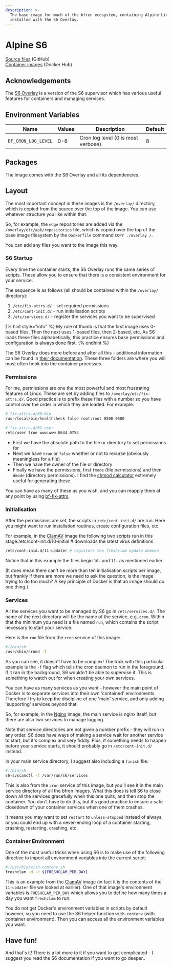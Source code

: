 ```yaml
---
description: >-
  The base image for much of the bfren ecosystem, containing Alpine Linux
  installed with the S6 Overlay.
---
```


# Alpine S6

[Source files](https://github.com/bfren/docker-alpine-s6) (GitHub)\
[Container images](https://hub.docker.com/r/bfren/alpine-s6) (Docker Hub)

## Acknowledgements

The [S6 Overlay](https://github.com/just-containers/s6-overlay) is a version of the S6 supervisor which has various useful features for containers and managing services.

## Environment Variables

| Name                | Values | Description                         | Default |
| ------------------- | ------ | ----------------------------------- | ------- |
| `BF_CRON_LOG_LEVEL` | 0-8    | Cron log level (0 is most verbose). | 8       |

## Packages

The image comes with the S6 Overlay and all its dependencies.

## Layout

The most important concept in these images is the `/overlay/` directory, which is copied from the source over the top of the image. You can use whatever structure you like within that.

So, for example, the `edge` repositories are added via the `/overlay/etc/apk/repositories` file, which is copied over the top of the base image filesystem by the `Dockerfile` command `COPY ./overlay /`.

You can add any files you want to the image this way.

### S6 Startup

Every time the container starts, the S6 Overlay runs the same series of scripts. These allow you to ensure that there is a consistent environment for your service.

The sequence is as follows (all should be contained within the `/overlay/` directory):

1. `/etc/fix-attrs.d/` - set required permissions
2. `/etc/cont-init.d/` - run initialisation scripts
3. `/etc/services.d/` - register the services you want to be supervised

{% hint style="info" %}
My rule of thumb is that the first image uses 0-based files. Then the next uses 1-based files, then 2-based, etc. As S6 loads these files alphabetically, this practice ensures base permissions and configuration is always done first.
{% endhint %}

The S6 Overlay does more before and after all this - additional information can be found in [their documentation](http://www.skarnet.org/software/s6/). These three folders are where you will most often hook into the container processes.

### Permissions

For me, permissions are one the most powerful and most frustrating features of Linux. These are set by adding files to `/overlay/etc/fix-attrs.d/`. Good practice is to prefix these files with a number so you have control over the order in which they are loaded. For example:

```bash
# fix-attrs.d/00-bin
/usr/local/bin/healthcheck false root:root 0500 0500

# fix-attrs.d/01-user
/etc/user true www:www 0644 0755
```

* First we have the absolute path to the file or directory to set permissions for
* Next we have `true` or `false` whether or not to recurse (obviously meaningless for a file)
* Then we have the owner of the file or directory
* Finally we have the permissions, first `fmode` (file permissions) and then `dmode` (directory permissions). I find the [chmod calculator](https://chmod-calculator.com) extremely useful for generating these.

You can have as many of these as you wish, and you can reapply them at any point by using [bf-fix-attrs](executables.md#bf-fix-attrs).

### Initialisation

After the permissions are set, the scripts in `/etc/cont-init.d/` are run. Here you might want to run installation routines, create configuration files, etc.

For example, in the [ClamAV](../base-images/clamav.md) image the following two scripts run in this stage:/etc/cont-init.d/10-initial # downloads the latest virus definitions

```bash
/etc/cont-inid.d/11-updater # registers the freshclam update daemon
```

Notice that in this example the files begin `10-` and `11-` as mentioned earlier.

(It does mean there can't be more than ten initialisation scripts per image, but frankly if there are more we need to ask the question, is the image trying to do too much? A key principle of Docker is that an image should do one thing.)

### Services

All the services you want to be managed by S6 go in `/etc/services.d/`. The name of the next directory will be the name of the service, e.g. `cron`. Within that the minimum you need is a file named `run`, which contains the script necessary to start your service.

Here is the `run` file from the `cron` service of this image:

```bash
#!/bin/sh
/usr/sbin/crond -f
```

As you can see, it doesn't have to be complex! The trick with this particular example is the `-f` flag which tells the cron daemon to run in the foreground. If it ran in the background, S6 wouldn't be able to supervise it. This is something to watch out for when creating your own services.

You can have as many services as you want - however the main point of Docker is to separate services into their own 'contained' environments. Therefore I try to keep the discipline of one 'main' service, and only adding 'supporting' services beyond that.

So, for example, in the [Nginx](../base-images/nginx/) image, the main service is nginx itself, but there are also two services to manage logging.

Note that service directories are not given a number prefix - they will run in any order. S6 does have ways of making a service wait for another service to start, but it's complex and very fiddly. Plus, if something needs to happen before your service starts, it should probably go in `/etc/cont-init.d/` instead.

In your main service directory, I suggest also including a `finish` file:

```bash
#!/bin/sh
s6-svscanctl -t /var/run/s6/services
```

This is also from the `cron` service of this image, but you'll see it in the main service directory of all the bfren images. What this does is tell S6 to close down all the services gracefully when this one quits, and then stop the container. You don't have to do this, but it's good practice to ensure a safe closedown of your container services when one of them crashes.

It means you may want to set `restart` to `unless-stopped` instead of always, or you could end up with a never-ending loop of a container starting, crashing, restarting, crashing, etc.

### Container Environment

One of the most useful tricks when using S6 is to make use of the following directive to import all environment variables into the current script:

```bash
#!/usr/bin/with-contenv sh
freshclam -d -c ${FRESHCLAM_PER_DAY}
```

This is an example from the [ClamAV](../base-images/clamav.md) image (in fact it is the contents of the `11-updater` file we looked at earlier). One of that image's environment variables is `FRESHCLAM_PER_DAY` which allows you to define how many times a day you want `freshclam` to run.

You do not get Docker's environment variables in scripts by default however, so you need to use the S6 helper function `with-contenv` (with container environment). Then you can access all the environment variables you want.

## Have fun!

And that's it! There is a lot more to it if you want to get complicated - I suggest you read the S6 documentation if you want to go deeper..
